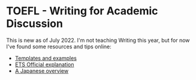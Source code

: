 # TOEFL - Writing for  Academic Discussion

This is new as of July 2022. I'm not teaching Writing this year, but for now I've found some resources and tips online:

* [Templates and examples](]https://www.toeflresources.com/toefl-writing-sample-questions-and-answers-discussion-board-questions/)
* [ETS Official explanation](https://www.ets.org/toefl/transcript/writing-for-an-academic-discussion-task.html)
* [A Japanese overview](https://tofure.com/blog/34457/)